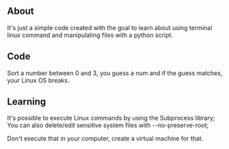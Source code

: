 <h2>About</h2>
It's just a simple code created with the goal to learn about using terminal linux command and manipulating files with a python script.

<h2>Code</h2>
Sort a number between 0 and 3, you guess a num and if the guess matches, your Linux OS breaks.

<h2>Learning</h2>
It's possible to execute Linux commands by using the Subprocess library;
You can also delete/edit sensitive system files with --no-preserve-root;

Don't execute that in your computer, create a virtual machine for that.
